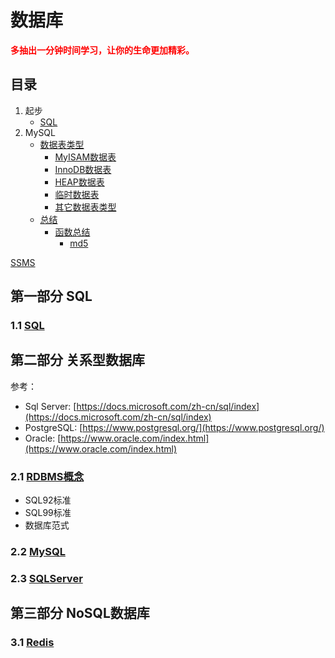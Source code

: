 # 数据库

<b style="color:red">多抽出一分钟时间学习，让你的生命更加精彩。</b>

## 目录

1. 起步
   - [SQL](./0.md)
2. MySQL
   - [数据表类型](./MySQL/ReadMe/1.md#数据表类型)
     - [MyISAM数据表](./MySQL/ReadMe/1.md#MyISAM数据表)
     - [InnoDB数据表](./MySQL/ReadMe/1.md#InnoDB数据表)
     - [HEAP数据表](./MySQL/ReadMe/1.md#HEAP数据表)
     - [临时数据表](./MySQL/ReadMe/1.md#临时数据表)
     - [其它数据表类型](./MySQL/ReadMe/1.md#其它数据表类型)
   - [总结](./MySQL/ReadMe/2.md)
     - [函数总结](./MySQL/ReadMe/2.md#函数总结)
       - [md5](./MySQL/ReadMe/2.md#md5)

[SSMS](https://docs.microsoft.com/zh-cn/sql/ssms/download-sql-server-management-studio-ssms?view=sql-server-2017)

## 第一部分 SQL

### 1.1 [SQL](./1.1_SQL.md)

## 第二部分 关系型数据库

参考：

- Sql Server: [https://docs.microsoft.com/zh-cn/sql/index](https://docs.microsoft.com/zh-cn/sql/index)
- PostgreSQL: [https://www.postgresql.org/](https://www.postgresql.org/)
- Oracle: [https://www.oracle.com/index.html](https://www.oracle.com/index.html)

### 2.1 [RDBMS概念](./2.1_RDBMS概念.md)

- SQL92标准
- SQL99标准
- 数据库范式

### 2.2 [MySQL](./2.2_MySQL.md)

### 2.3 [SQLServer](./2.3_SQLServer.md)

## 第三部分 NoSQL数据库

### 3.1 [Redis](./3.1_Redis.md)
